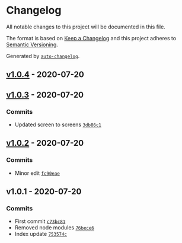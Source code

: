 # Changelog

All notable changes to this project will be documented in this file.

The format is based on [Keep a Changelog](https://keepachangelog.com/en/1.0.0/)
and this project adheres to [Semantic Versioning](https://semver.org/spec/v2.0.0.html).

Generated by [`auto-changelog`](https://github.com/CookPete/auto-changelog).

## [v1.0.4](https://github.com/robksawyer/tailwindcss-mobile-precision/compare/v1.0.3...v1.0.4) - 2020-07-20

## [v1.0.3](https://github.com/robksawyer/tailwindcss-mobile-precision/compare/v1.0.2...v1.0.3) - 2020-07-20

### Commits

- Updated screen to screens [`3db86c1`](https://github.com/robksawyer/tailwindcss-mobile-precision/commit/3db86c1f5e725cdb78db07a9b30459e9bef399e4)

## [v1.0.2](https://github.com/robksawyer/tailwindcss-mobile-precision/compare/v1.0.1...v1.0.2) - 2020-07-20

### Commits

- Minor edit [`fc90eae`](https://github.com/robksawyer/tailwindcss-mobile-precision/commit/fc90eae71d44176db281f60bc7ba47fff75dd0a5)

## v1.0.1 - 2020-07-20

### Commits

- First commit [`c73bc81`](https://github.com/robksawyer/tailwindcss-mobile-precision/commit/c73bc81ce4aad97a020cd300194885dcf1cd9424)
- Removed node modules [`76bece6`](https://github.com/robksawyer/tailwindcss-mobile-precision/commit/76bece6a5b3dd4b60e0b3517b92e9b23ae776ef8)
- Index update [`753574c`](https://github.com/robksawyer/tailwindcss-mobile-precision/commit/753574c24e8bf257157df0be80a0fe6615e7c277)
